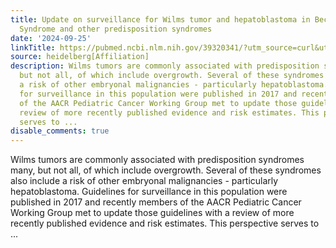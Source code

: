 ```yaml
---
title: Update on surveillance for Wilms tumor and hepatoblastoma in Beckwith-Wiedemann
  Syndrome and other predisposition syndromes
date: '2024-09-25'
linkTitle: https://pubmed.ncbi.nlm.nih.gov/39320341/?utm_source=curl&utm_medium=rss&utm_campaign=pubmed-2&utm_content=1FakS-2QOkCT8HsMOQP1bCRQ4YzyumYOmxmF0moLsQ3dFB1E9V&fc=20220326224207&ff=20240925194808&v=2.18.0.post9+e462414
source: heidelberg[Affiliation]
description: Wilms tumors are commonly associated with predisposition syndromes many,
  but not all, of which include overgrowth. Several of these syndromes also include
  a risk of other embryonal malignancies - particularly hepatoblastoma. Guidelines
  for surveillance in this population were published in 2017 and recently members
  of the AACR Pediatric Cancer Working Group met to update those guidelines with a
  review of more recently published evidence and risk estimates. This perspective
  serves to ...
disable_comments: true
---
```

Wilms tumors are commonly associated with predisposition syndromes many, but not all, of which include overgrowth. Several of these syndromes also include a risk of other embryonal malignancies - particularly hepatoblastoma. Guidelines for surveillance in this population were published in 2017 and recently members of the AACR Pediatric Cancer Working Group met to update those guidelines with a review of more recently published evidence and risk estimates. This perspective serves to ...